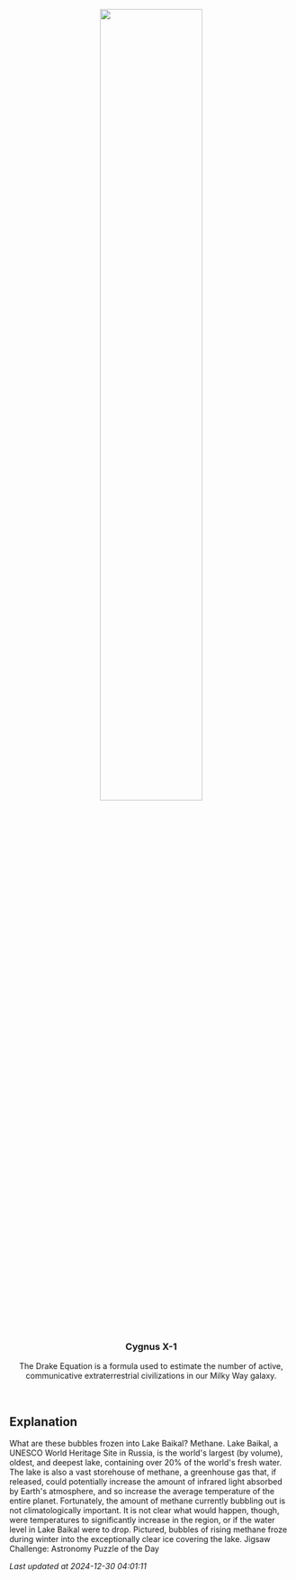 <p align='center'>
    <img src='https://apod.nasa.gov/apod/image/2412/BaikalBubbles_Makeeva_960.jpg' width='60%' />
    <h3 align="center">Cygnus X-1</h3>
    <p align="center">The Drake Equation is a formula used to estimate the number of active, communicative extraterrestrial civilizations in our Milky Way galaxy.</p>
</p>
<br/>

Explanation
--
What are these bubbles frozen into Lake Baikal? Methane.  Lake Baikal, a UNESCO World Heritage Site in Russia, is the world's largest (by volume), oldest, and deepest lake, containing over 20% of the world's fresh water. The lake is also a vast storehouse of methane, a greenhouse gas that, if released, could potentially increase the amount of infrared light absorbed by Earth's atmosphere, and so increase the average temperature of the entire planet. Fortunately, the amount of methane currently bubbling out is not climatologically important. It is not clear what would happen, though, were temperatures to significantly increase in the region, or if the water level in Lake Baikal were to drop.  Pictured, bubbles of rising methane froze during winter into the exceptionally clear ice covering the lake.   Jigsaw Challenge: Astronomy Puzzle of the Day


*Last updated at 2024-12-30 04:01:11*
